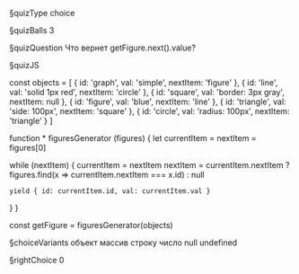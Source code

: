 §quizType
choice

§quizBalls
3

§quizQuestion
Что вернет getFigure.next().value?



§quizJS

const objects = [
  { id: 'graph', val: 'simple', nextItem: 'figure' },
  { id: 'line', val: 'solid 1px red', nextItem: 'circle' },
  { id: 'square', val: 'border: 3px gray', nextItem: null },
  { id: 'figure', val: 'blue', nextItem: 'line' },
  { id: 'triangle', val: 'side: 100px', nextItem: 'square' },
  { id: 'circle', val: 'radius: 100px', nextItem: 'triangle' }
]

function * figuresGenerator (figures) {
  let currentItem = nextItem = figures[0]

  while (nextItem) {
    currentItem = nextItem
    nextItem = currentItem.nextItem
      ? figures.find(x => currentItem.nextItem === x.id)
      : null

    yield { id: currentItem.id, val: currentItem.val }
  }
}

const getFigure = figuresGenerator(objects)



§choiceVariants
объект
массив
строку
число
null
undefined


§rightChoice
0
